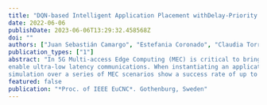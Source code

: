 ```yaml
---
title: "DQN-based Intelligent Application Placement withDelay-Priority in Multi MEC Systems"
date: 2022-06-06
publishDate: 2023-06-06T13:29:32.458568Z
doi: ""
authors: ["Juan Sebastián Camargo", "Estefania Coronado", "Claudia Torres-Pérez", "Javier Palomares", "Shuaib Siddiqui"]
publication_types: ["1"]
abstract: "In 5G Multi-access Edge Computing (MEC) is critical to bring computing and processing closer to users and
enable ultra-low latency communications. When instantiating an application, selecting the MEC host that minimizes the latency but still fulfills the application’s requirements is critical. However, as future 6G networks are expected to become even more geo-distributed, and handled by multiple levels of management entities, this labor becomes extremely difficult and Machine Learning (ML) is meant to be a native part of this process. In this context, we propose a Reinforcement Learning model that selects the best possible host to instantiate a MEC application, looking to minimize the end-to-end delay while fulfilling the application requirements. The proposed ML method uses Deep Q-Learning through several stages of environment state, taking an action and rewarding the model when it chooses correctly and penalizing it otherwise. By modifying the reward incentives, we have successfully trained a model that chooses the best host possible delay-wise on a multi-level orchestration scenario, while meeting the applications’ requirements. The results obtained via
simulation over a series of MEC scenarios show a success rate of up to 96%, optimizing the delay in the long term."
featured: false
publication: "*Proc. of IEEE EuCNC*. Gothenburg, Sweden"
---
```


